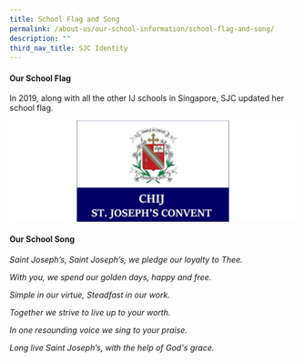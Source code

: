 ```yaml
---
title: School Flag and Song
permalink: /about-us/our-school-information/school-flag-and-song/
description: ""
third_nav_title: SJC Identity
---
```

#### **Our School Flag**

In 2019, along with all the other IJ schools in Singapore, SJC updated her school flag.

![](/images/About%20us/SJC%20Identity/Our%20School%20Crest,%20Song%20&%20Flag/schoolflags.jpg)

#### **Our School Song**

*Saint Joseph’s, Saint Joseph’s, we pledge our loyalty to Thee.*

*With you, we spend our golden days, happy and free.*

*Simple in our virtue, Steadfast in our work.*

*Together we strive to live up to your worth.*

*In one resounding voice we sing to your praise.*

*Long live Saint Joseph’s, with the help of God's grace.*
